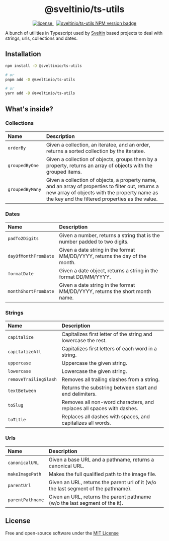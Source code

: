 <div align="center">
    <h1>@sveltinio/ts-utils</h1>
     <a href="https://github.com/sveltinio/ts-utils/blob/main/LICENSE" target="_blank">
        <img src="https://img.shields.io/badge/license-mit-blue?style=flat-square&logo=none" alt="license" />
    </a>
    &nbsp;
    <a href="https://www.npmjs.com/package/@sveltinio/ts-utils" target="_blank"><img src="https://img.shields.io/npm/v/@sveltinio/ts-utils.svg?style=flat" alt="sveltinio/ts-utils NPM version badge" /></a>
</div>

A bunch of utilities in Typescript used by [Sveltin] based projects to deal with strings, urls, collections and dates.

## Installation

```bash
npm install -D @sveltinio/ts-utils

# or
pnpm add -D @sveltinio/ts-utils

# or
yarn add -D @sveltinio/ts-utils
```

## What's inside?

### Collections

| Name            | Description                                                                                 |
|:--------------- |:------------------------------------------------------------------------------------------- |
| `orderBy`       | Given a collection, an iteratee, and an order, returns a sorted collection by the iteratee. |
| `groupedByOne`  | Given a collection of objects, groups them by a property, returns an array of objects with the grouped items. |
| `groupedByMany` | Given a collection of objects, a property name, and an array of properties to filter out, returns a new array of objects with the property name as the key and the filtered properties as the value. |

### Dates

| Name                 | Description                                                                 |
|:-------------------- |:--------------------------------------------------------------------------- |
| `padTo2Digits`       | Given a number, returns a string that is the number padded to two digits.   |
| `dayOfMonthFromDate` | Given a date string in the format MM/DD/YYYY, returns the day of the month. |
| `formatDate`         | Given a date object, returns a string in the format DD/MM/YYYY.             |
| `monthShortFromDate` | Given a date string in the format MM/DD/YYYY, returns the short month name. |

### Strings

| Name                  | Description                                                           |
|:--------------------- |:--------------------------------------------------------------------- |
| `capitalize`          | Capitalizes first letter of the string and lowercase the rest.        |
| `capitalizeAll`       | Capitalizes first letters of each word in a string.                   |
| `uppercase`           | Uppercase the given string.                                           |
| `lowercase`           | Lowercase the given string.                                           |
| `removeTrailingSlash` | Removes all trailing slashes from a string.                           |
| `textBetween`         | Returns the substring between start and end delimiters.               |
| `toSlug`              | Removes all non-word characters, and replaces all spaces with dashes. |
| `toTitle`             | Replaces all dashes with spaces, and capitalizes all words.           |

### Urls

| Name                 | Description                                                                        |
|:-------------------- |:---------------------------------------------------------------------------------- |
| `canonicalURL`       | Given a base URL and a pathname, returns a canonical URL.                          |
| `makeImagePath`      | Makes the full qualified path to the image file.                                   |
| `parentUrl`          | Given an URL, returns the parent url of it (w/o the last segment of the pathname). |
| `parentPathname`     | Given an URL, returns the parent pathname (w/o the last segment of the it).        |

## License

Free and open-source software under the [MIT License](LICENSE)

[Sveltin]: https://github.com/sveltinio/sveltin